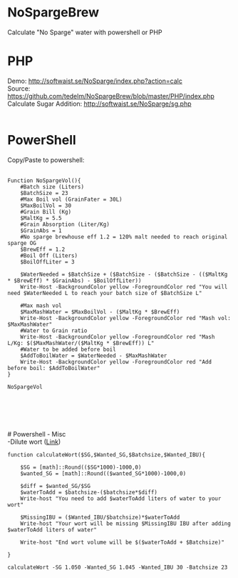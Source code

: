 # NoSpargeBrew
Calculate "No Sparge" water with powershell or PHP

# PHP
Demo: http://softwaist.se/NoSparge/index.php?action=calc
</br>
Source: https://github.com/tedelm/NoSpargeBrew/blob/master/PHP/index.php
</br>
Calculate Sugar Addition: http://softwaist.se/NoSparge/sg.php
</br>
</br>

# PowerShell
Copy/Paste to powershell:</br>
</br>

```
Function NoSpargeVol(){ 
	#Batch size (Liters)
	$BatchSize = 23
	#Max Boil vol (GrainFater = 30L)
	$MaxBoilVol = 30
	#Grain Bill (Kg)
	$MaltKg = 5.5
	#Grain Absorption (Liter/Kg)
	$GrainAbs = 1
	#No sparge brewhouse eff 1.2 = 120% malt needed to reach original sparge OG
	$BrewEff = 1.2
	#Boil Off (Liters)
	$BoilOffLiter = 3

	$WaterNeeded = $BatchSize + ($BatchSize - ($BatchSize - (($MaltKg * $BrewEff) * $GrainAbs) - $BoilOffLiter))
	Write-Host -BackgroundColor yellow -ForegroundColor red "You will need $WaterNeeded L to reach your batch size of $BatchSize L" 
	
	#Max mash vol
	$MaxMashWater = $MaxBoilVol - ($MaltKg * $BrewEff)
	Write-Host -BackgroundColor yellow -ForegroundColor red "Mash vol: $MaxMashWater" 
	#Water to Grain ratio
	Write-Host -BackgroundColor yellow -ForegroundColor red "Mash L/Kg: $($MaxMashWater/($MaltKg * $BrewEff)) L" 
	#Water to be added before boil
	$AddToBoilWater = $WaterNeeded - $MaxMashWater
	Write-Host -BackgroundColor yellow -ForegroundColor red "Add before boil: $AddToBoilWater" 
}

NoSpargeVol 




```
</br>
</br>
# Powershell - Misc
</br>
-Dilute wort (<a href='https://github.com/tedelm/NoSpargeBrew/blob/master/diluteWort.ps1'>Link</a>)
</br>

```
function calculateWort($SG,$Wanted_SG,$Batchsize,$Wanted_IBU){

    $SG = [math]::Round(($SG*1000)-1000,0)
    $wanted_SG = [math]::Round(($wanted_SG*1000)-1000,0)

    $diff = $wanted_SG/$SG
    $waterToAdd = $batchsize-($batchsize*$diff)
    Write-host "You need to add $waterToAdd liters of water to your wort" 

    $MissingIBU = ($Wanted_IBU/$batchsize)*$waterToAdd
    Write-host "Your wort will be missing $MissingIBU IBU after adding $waterToAdd liters of water"

    Write-host "End wort volume will be $($waterToAdd + $Batchsize)"

}

calculateWort -SG 1.050 -Wanted_SG 1.045 -Wanted_IBU 30 -Batchsize 23
```

</br>
</br>





